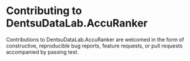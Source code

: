 Contributing to DentsuDataLab.AccuRanker
=========

Contributions to DentsuDataLab.AccuRanker are welcomed in the form of constructive, reproducible bug reports, feature requests, or pull requests accompanied by passing test.

